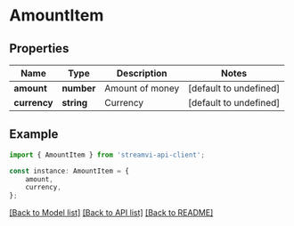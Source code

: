 # AmountItem


## Properties

Name | Type | Description | Notes
------------ | ------------- | ------------- | -------------
**amount** | **number** | Amount of money | [default to undefined]
**currency** | **string** | Currency | [default to undefined]

## Example

```typescript
import { AmountItem } from 'streamvi-api-client';

const instance: AmountItem = {
    amount,
    currency,
};
```

[[Back to Model list]](../README.md#documentation-for-models) [[Back to API list]](../README.md#documentation-for-api-endpoints) [[Back to README]](../README.md)
